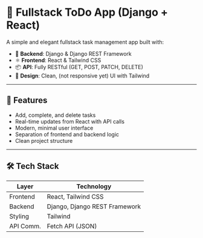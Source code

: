 # 📝 Fullstack ToDo App (Django + React)

A simple and elegant fullstack task management app built with:

- 🔧 **Backend**: Django & Django REST Framework  
- ⚛️ **Frontend**: React & Tailwind CSS  
- 📦 **API**: Fully RESTful (GET, POST, PATCH, DELETE)  
- 🎨 **Design**: Clean, (not responsive yet) UI with Tailwind

---

## 🚀 Features

- Add, complete, and delete tasks
- Real-time updates from React with API calls
- Modern, minimal user interface
- Separation of frontend and backend logic
- Clean project structure

---

## 🛠️ Tech Stack

| Layer     | Technology                    |
|-----------|-------------------------------|
| Frontend  | React, Tailwind CSS           |
| Backend   | Django, Django REST Framework |
| Styling   | Tailwind                      |
| API Comm. | Fetch API (JSON)              |
